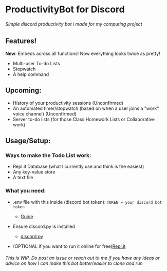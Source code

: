 # ProductivityBot for Discord


###### Simple discord productivity bot i made for my computing project


## Features!
**New**: Embeds across all functions! Now everything looks twice as pretty!
- Multi-user To-do Lists
- Stopwatch
- A help command
## Upcoming:

- History of your productivity sessions (Unconfirmed)
- An automated timer/stopwatch (based on when a user joins a "work" voice channel) (Unconfirmed)
- Server to-do lists (for those Class Homework Lists or Collaborative work)

## Usage/Setup:

### Ways to make the Todo List work:
- Repl.it Database (what I currently use and think is the easiest)
- Any key-value store
- A text file

### What you need:  
- .env file with this inside (discord bot token):
```TOKEN = your discord bot token```
  - [Guide](https://www.writebots.com/discord-bot-token/)
- Ensure discord.py is installed
  - [discord.py](https://pypi.org/project/discord.py/)

- (OPTIONAL if you want to run it online for free)[Repl.it](replit.com)


###### This is WIP. Do post an issue or reach out to me if you have any ideas or advice on how I can make this bot better/easier to clone and run



